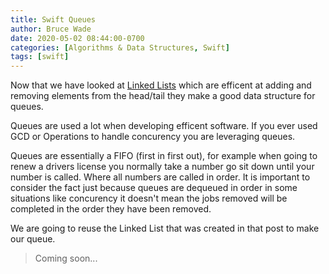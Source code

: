 ```yaml
---
title: Swift Queues
author: Bruce Wade
date: 2020-05-02 08:44:00-0700
categories: [Algorithms & Data Structures, Swift]
tags: [swift]
---
```


Now that we have looked at [Linked Lists](/posts/swift-linked-lists/) which are efficent at adding and removing elements from the head/tail they make a good data structure for queues.

Queues are used a lot when developing efficent software. If you ever used GCD or Operations to handle concurency you are leveraging queues.

Queues are essentially a FIFO (first in first out), for example when going to renew a drivers license you normally take a number go sit down until your number is called. Where all numbers are called in order. It is important to consider the fact just because queues are dequeued in order in some situations like concurency it doesn't mean the jobs removed will be completed in the order they have been removed. 

We are going to reuse the Linked List that was created in that post to make our queue.

> Coming soon...